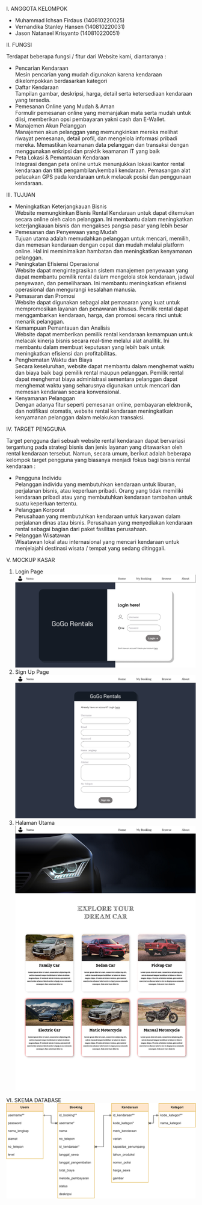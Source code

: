 I. ANGGOTA KELOMPOK

- Muhammad Ichsan Firdaus   (140810220025)
- Vernandika Stanley Hansen (140810220031)
- Jason Natanael Krisyanto  (140810220051)

II. FUNGSI

Terdapat beberapa fungsi / fitur dari Website kami, diantaranya :
- Pencarian Kendaraan\
Mesin pencarian yang mudah digunakan karena kendaraan dikelompokkan berdasarkan kategori
- Daftar Kendaraan\
Tampilan gambar, deskripsi, harga, detail serta ketersediaan kendaraan yang tersedia.
- Pemesanan Online yang Mudah & Aman\
Formulir pemesanan online yang memanjakan mata serta mudah untuk diisi, memberikan opsi pembayaran yakni cash dan E-Wallet.
- Manajemen Akun Pelanggan\
Manajemen akun pelanggan yang memungkinkan mereka melihat riwayat pemesanan, detail profil, dan mengelola informasi pribadi mereka.
Memastikan keamanan data pelanggan dan transaksi dengan menggunakan enkripsi dan praktik keamanan IT yang baik
- Peta Lokasi & Pemantauan Kendaraan\
Integrasi dengan peta online untuk menunjukkan lokasi kantor rental kendaraan dan titik pengambilan/kembali kendaraan.
Pemasangan alat pelacakan GPS pada kendaraan untuk melacak posisi dan penggunaan kendaraan.

III. TUJUAN

- Meningkatkan Keterjangkauan Bisnis\
Website memungkinkan Bisnis Rental Kendaraan untuk dapat ditemukan secara online oleh calon pelanggan.
Ini membantu dalam meningkatkan keterjangkauan bisnis dan mengakses pangsa pasar yang lebih besar
- Pemesanan dan Penyewaan yang Mudah\
Tujuan utama adalah memudahkan pelanggan untuk mencari, memilih, dan memesan kendaraan dengan cepat dan mudah melalui platform online.
Hal ini meminimalkan hambatan dan meningkatkan kenyamanan pelanggan.
- Peningkatan Efisiensi Operasional\
Website dapat mengintegrasikan sistem manajemen penyewaan yang dapat membantu pemilik rental dalam mengelola stok kendaraan, jadwal penyewaan, dan pemeliharaan. Ini membantu meningkatkan efisiensi operasional dan mengurangi kesalahan manusia.
- Pemasaran dan Promosi\
Website dapat digunakan sebagai alat pemasaran yang kuat untuk mempromosikan layanan dan penawaran khusus.
Pemilik rental dapat menggambarkan kendaraan, harga, dan promosi secara rinci untuk menarik pelanggan.
- Kemampuan Pemantauan dan Analisis\
Website dapat memberikan pemilik rental kendaraan kemampuan untuk melacak kinerja bisnis secara real-time melalui alat analitik.
Ini membantu dalam membuat keputusan yang lebih baik untuk meningkatkan efisiensi dan profitabilitas.
- Penghematan Waktu dan Biaya\
Secara keseluruhan, website dapat membantu dalam menghemat waktu dan biaya baik bagi pemilik rental maupun pelanggan.
Pemilik rental dapat menghemat biaya administrasi sementara pelanggan dapat menghemat waktu yang seharusnya digunakan untuk mencari dan memesan kendaraan secara konvensional.
- Kenyamanan Pelanggan\
Dengan adanya fitur seperti pemesanan online, pembayaran elektronik, dan notifikasi otomatis, website rental kendaraan meningkatkan kenyamanan pelanggan dalam melakukan transaksi.

IV. TARGET PENGGUNA

Target pengguna dari sebuah website rental kendaraan dapat bervariasi tergantung pada strategi bisnis dan jenis layanan yang ditawarkan oleh rental kendaraan tersebut. Namun, secara umum, berikut adalah beberapa kelompok target pengguna yang biasanya menjadi fokus bagi bisnis rental kendaraan :

- Pengguna Individu\
Pelanggan individu yang membutuhkan kendaraan untuk liburan, perjalanan bisnis, atau keperluan pribadi.
Orang yang tidak memiliki kendaraan pribadi atau yang membutuhkan kendaraan tambahan untuk suatu keperluan tertentu.
- Pelanggan Korporat\
Perusahaan yang membutuhkan kendaraan untuk karyawan dalam perjalanan dinas atau bisnis.
Perusahaan yang menyediakan kendaraan rental sebagai bagian dari paket fasilitas perusahaan.
- Pelanggan Wisatawan\
Wisatawan lokal atau internasional yang mencari kendaraan untuk menjelajahi destinasi wisata / tempat yang sedang ditinggali.

V. MOCKUP KASAR
1. Login Page
![Login](/public/Src/Mockup/login.png)
2. Sign Up Page
![Signup](/public/Src/Mockup/Signup.jpg)
3. Halaman Utama
![Main_Menu](/public/Src/Mockup/halaman_utama.png)

VI. SKEMA DATABASE
![ERD](/public/Src/Mockup/ERD.png)
